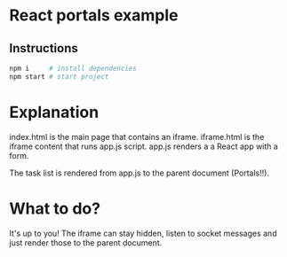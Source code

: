 # React portals example

## Instructions

```bash
npm i     # install dependencies
npm start # start project
```

# Explanation

index.html is the main page that contains an iframe.
iframe.html is the iframe content that runs app.js script.
app.js renders a a React app with a form.

The task list is rendered from app.js to the parent document (Portals!!).

# What to do?

It's up to you!
The iframe can stay hidden, listen to socket messages and just render
those to the parent document.
